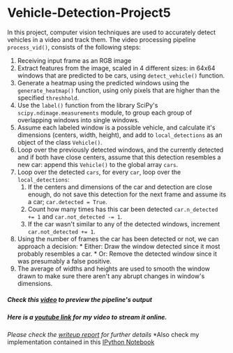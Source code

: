 # Vehicle-Detection-Project5
In this project, computer vision techniques are used to accurately detect vehicles in a video and track them. 
The video processing pipeline ``process_vid()``, consists of the following steps:
  1. Receiving input frame as an RGB image
  2. Extract features from the image, scaled in 4 different sizes: in 64x64 windows that are predicted to be cars, using `detect_vehicle()` function.
  3. Generate a heatmap using the predicted windows using the `generate_heatmap()` function, using only pixels that are higher than the specified `threshhold`.
  4. Use the `label()` function from the library SciPy's `scipy.ndimage.measurements` module, to group each group of overlapping windows into single windows.
  5. Assume each labeled window is a possible vehicle, and calculate it's dimensions (centers, width, height), and add to `local_detections` as an object of the class `Vehicle()`.
  6. Loop over the previously detected windows, and the currently detected and if both have close centers, assume that this detection resembles a new car: append this `Vehicle()` to the global array `cars`.
  7. Loop over the detected `cars`, for every `car`, loop over the `local_detections`:
      1. If the centers and dimensions of the car and detection are close enough, do not save this detection for the next frame and assume its a car; `car.detected = True`.
      2. Count how many times has this car been detected `car.n_detected += 1` and `car.not_detected -= 1`.
      3. If the car wasn't similar to any of the detected windows, increment `car.not_detected += 1`.
  8. Using the number of frames the car has been detected or not, we can approach a decision:
    * Either: Draw the window detected since it most probably resembles a car.
    * Or: Remove the detected window since it was presumably a false positive.
  9. The average of widths and heights are used to smooth the window drawn to make sure there aren't any abrupt changes in window's dimensions.
      
##### Check this [video](./project_output.mp4) to preview the pipeline's output
##### Here is a [youtube link](https://youtu.be/3YX-kcZqPTE) for my video to stream it online.

*Please check the [writeup report](./writeup_report.md) for further details*
*Also check my implementation contained in this [IPython Notebook](./Advanced_LaneFinding_Project-Process-Notebook.ipynb)
